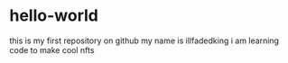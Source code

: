 # hello-world
this is my first repository on github
my name is illfadedking
i am learning code to make cool nfts
